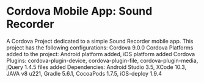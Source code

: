 # Cordova Mobile App: Sound Recorder
A Cordova Project dedicated to a simple Sound Recorder mobile app.
This project has the following configurations:
Cordova 9.0.0
Cordova Platforms added to the project: Android platform added, iOS platform added
Cordova Plugins: cordova-plugin-device, cordova-plugin-file, cordova-plugin-media,
jQuery 1.4.5 files added
Dependencies:
Android Studio 3.5, XCode 10.3, JAVA v8 u221, Gradle 5.6.1, CocoaPods 1.7.5, iOS-deploy 1.9.4
